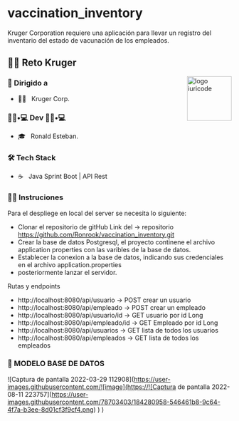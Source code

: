 # vaccination_inventory
Kruger Corporation requiere una aplicación para llevar un registro del inventario del estado de vacunación de los empleados.

 <h2>🧗‍♂️ Reto Kruger</h2>


<img src="https://github.com/iuricode/iuricode/blob/main/ilus-code.svg" min-width="100px" max-width="100px" width="100px" align="right" alt="logo iuricode">



<h3> 🚀 Dirigido a </h3>

- 👨‍💻 &nbsp; Kruger Corp.



<h3> 👨🏻•💻 Dev 👨🏻•💻 </h3>

- 🎓 &nbsp; Ronald Esteban.



<h3>🛠 Tech Stack</h3>

- ☕ &nbsp; Java Sprint Boot | API Rest 

<h3>👨‍💻 Instruciones</h3>

Para el despliege en local  del server se necesita lo siguiente:

- Clonar el repositorio de gitHub Link del -> repositorio https://github.com/Ronrook/vaccination_inventory.git
- Crear la base de datos  Postgresql, el proyecto continene el archivo application properties con las varibles de la base de datos.
- Establecer la conexion a la base de datos, indicando sus credenciales en el archivo application.properties 
- posteriormente lanzar el servidor.

Rutas y endpoints
- http://localhost:8080/api/usuario  -> POST crear un usuario
- http://localhost:8080/api/empleado -> POST crear un empleado 
- http://localhost:8080/api/usuario/id -> GET usuario por id Long
- http://localhost:8080/api/empleado/id -> GET Empleado por id Long
- http://localhost:8080/api/usuarios -> GET lista de todos los usuarios
- http://localhost:8080/api/empleados -> GET lista de todos los empleados


<h3>🌋 MODELO BASE DE DATOS</h3>

![Captura de pantalla 2022-03-29 112908](https://user-images.githubusercontent.com/![image](https://![Captura de pantalla 2022-08-11 223757](https://user-images.githubusercontent.com/78703403/184280958-546461b8-9c64-4f7a-b3ee-8d01cf3f9cf4.png)
)
)
